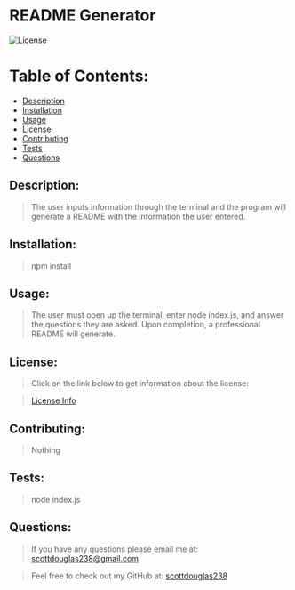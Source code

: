 # README Generator

  ![License](https://img.shields.io/badge/License-MIT-blue.svg "License Badge")

  # Table of Contents:

  - [Description](#description)
  - [Installation](#installation)
  - [Usage](#usage)
  - [License](#License)
  - [Contributing](#contributing)
  - [Tests](#tests)
  - [Questions](#questions)

  ## Description: 
  > The user inputs information through the terminal and the program will generate a README with the information the user entered. 

  ## Installation: 
  > npm install

  ## Usage: 
  > The user must open up the terminal, enter node index.js, and answer the questions they are asked. Upon completion, a professional README will generate.

  ## License: 
  > Click on the link below to get information about the license:

  > [License Info](https://opensource.org/licenses/MIT)

  ## Contributing: 
  > Nothing

  ## Tests: 
  > node index.js

  ## Questions: 
  > If you have any questions please email me at: scottdouglas238@gmail.com
  
  > Feel free to check out my GitHub at: [scottdouglas238](https://github.com/scottdouglas238 "GitHub")
  